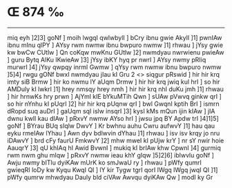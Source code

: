 # Œ 874 ‰
---
miq eyh ]2]3] goNf ] moih lwgqI qwlwbylI ] bCry ibnu gwie AkylI
]1] pwnIAw ibnu mInu qlPY ] AYsy rwm nwmw ibnu bwpuro nwmw ]1] rhwau
] jYsy gwie kw bwCw CUtlw ] Qn coKqw mwKnu GUtlw ]2] nwmdyau nwrwienu
pwieAw ] guru Bytq AlKu lKwieAw ]3] jYsy ibKY hyq pr nwrI ] AYsy nwmy
pRIiq murwrI ]4] jYsy qwpqy inrml Gwmw ] qYsy rwm nwmw ibnu bwpuro nwmw
]5]4]
rwgu gONf bwxI nwmdyau jIau kI Gru 2
<> siqgur pRswid ]
hir hir krq imty siB Brmw ] hir ko nwmu lY aUqm Drmw ] hir hir
krq jwiq kul hrI ] so hir AMDuly kI lwkrI ]1] hrey nmsqy hrey nmh
] hir hir krq nhI duKu jmh ]1] rhwau ] hir hrnwKs hry prwn ]
AjYml kIE bYkuMTih Qwn ] sUAw pVwvq ginkw qrI ] so hir nYnhu kI
pUqrI ]2] hir hir krq pUqnw qrI ] bwl GwqnI kptih BrI ] ismrn
dRopd suq auDrI ] gaUqm sqI islw insqrI ]3] kysI kMs mQun ijin
kIAw ] jIA dwnu kwlI kau dIAw ] pRxvY nwmw AYso hrI ] jwsu jpq BY
Apdw trI ]4]1]5] goNf ] BYrau BUq sIqlw DwvY ] Kr bwhnu auhu Cwru
aufwvY ]1] hau qau eyku rmeIAw lYhau ] Awn dyv bdlwvin dYhau ]1]
rhwau ] isv isv krqy jo nru iDAwvY ] brd cFy faurU FmkwvY ]2] mhw
mweI kI pUjw krY ] nr sY nwir hoie AauqrY ]3] qU khIAq hI Awid
BvwnI ] mukiq kI brIAw khw CpwnI ]4] gurmiq rwm nwm ghu mIqw ]
pRxvY nwmw ieau khY gIqw ]5]2]6] iblwvlu goNf ] Awju nwmy bITlu
dyiKAw mUrK ko smJwaU ry ] rhwau ] pWfy qumrI gwieqRI loDy kw Kyqu KwqI
QI ] lY kir Tygw tgrI qorI lWgq lWgq jwqI QI ]1] pWfy qumrw mhwdyau
Dauly bld ciVAw Awvqu dyiKAw Qw ] modI ky Gr
####

